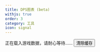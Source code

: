 ```yaml
---
title: DPS图表 (beta)
withjs: true
order: 3
category: 工具
icon: signal
---
```

<span id="vue_version">正在载入游戏数据，请耐心等待……</span>
<button id="btn_update_data" type="button" class="btn btn-primary" onclick="AKDATA.reload();">清除缓存</button>